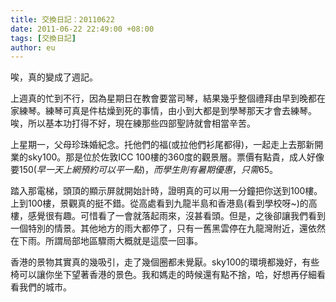```yaml
---
title: 交換日記：20110622
date: 2011-06-22 22:49:00 +08:00
tags: [交換日記]
author: eu
---
```


唉，真的變成了週記。  
  
上週真的忙到不行，因為星期日在教會要當司琴，結果幾乎整個禮拜由早到晚都在家練琴。練琴可真是件枯燥到死的事情，由小到大都是到學琴那天才會去練琴。唉，所以基本功打得不好，現在練那些四部聖詩就會相當辛苦。  
  
上星期一，父母珍珠婚紀念。托他們的福(或拉他們衫尾都得)，一起走上去那新開業的sky100。那是位於佐敦ICC 100樓的360度的觀景層。票價有點貴，成人好像要$150(早一天上網預約可以平一點)，而學生則有暑期優惠，只需$65。  
  
踏入那電梯，頭頂的顯示屏就開始計時，證明真的可以用一分鐘把你送到100樓。上到100樓，景觀真的挺不錯。從高處看到九龍半島和香港島(看到學校呀\~)的高樓，感覺很有趣。可惜看了一會就落起雨來，沒甚看頭。但是，之後卻讓我們看到一個特別的情景。其他地方的雨大都停了，只有一舊黑雲停在九龍灣附近，還依然在下雨。所謂局部地區驟雨大概就是這麼一回事。  
  
香港的景物其實真的幾吸引，走了幾個圈都未覺厭。sky100的環境都幾好，有些椅可以讓你坐下望著香港的景色。我和媽走的時候還有點不捨，哈，好想再仔細看看我們的城市。
